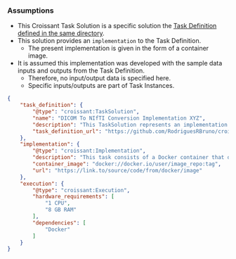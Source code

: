 ### Assumptions 
- This Croissant Task Solution is a specific solution the [Task Definition defined in the same directory](./dicom2nifti-taskproblem.md).
- This solution provides an `implementation` to the Task Definition.
  - The present implementation is given in the form of a container image.
- It is assumed this implementation was developed with the sample data inputs and outputs from the Task Definition.
  - Therefore, no input/output data is specified here. 
  - Specific inputs/outputs are part of Task Instances.

  
```json
{
    "task_definition": {
        "@type": "croissant:TaskSolution",
        "name": "DICOM To NIfTI Conversion Implementation XYZ",
        "description": "This TaskSolution represents an implementation for the conversion of medical images from the DICOM Format (.dcm) to NIfTI (.nii.gz). A Task solution includes an implementation, but no concrete values for inputs/outputs.",
        "task_definition_url": "https://github.com/RodriguesRBruno/croissant-tasks/blob/main/DICOM%20To%20NIfTI/dicom2nifti-taskdefinition.md"
    },
    "implementation": {
        "@type": "croissant:Implementation",
        "description": "This task consists of a Docker container that does the image conversion",
        "container_image": "docker://docker.io/user/image_repo:tag",
        "url": "https://link.to/source/code/from/docker/image"
    },
    "execution": {
        "@type": "croissant:Execution",
        "hardware_requirements": [
            "1 CPU",
            "8 GB RAM"
        ],
        "dependencies": [
            "Docker"
        ]
    }
}
```